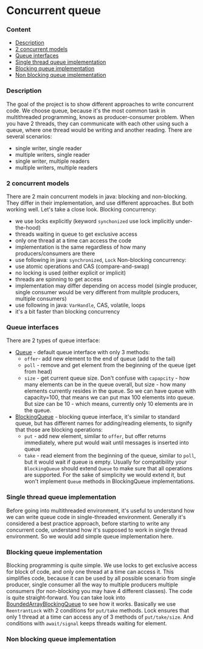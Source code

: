 # Concurrent queue

### Content
* [Description](#description)
* [2 concurrent models](#2-concurrent-models)
* [Queue interfaces](#queue-interfaces)
* [Single thread queue implementation](#single-thread-queue-implementation)
* [Blocking queue implementation](#blocking-queue-implementation)
* [Non blocking queue implementation](#non-blocking-queue-implementation)

### Description
The goal of the project is to show different approaches to write concurrent code. We choose queue, because it's the most common task in multithreaded programming, knows as producer-consumer problem. When you have 2 threads, they can communicate with each other using such a queue, where one thread would be writing and another reading. There are several scenarios:
* single writer, single reader
* multiple writers, single reader
* single writer, multiple readers
* multiple writers, multiple readers

### 2 concurrent models
There are 2 main concurrent models in java: blocking and non-blocking. They differ in their implementation, and use different approaches. But both working well. Let's take a close look.
Blocking concurrency:
* we use locks explicitly (keyword `synchonized` use lock implicitly under-the-hood)
* threads waiting in queue to get exclusive access
* only one thread at a time can access the code
* implementation is the same regardless of how many producers/consumers are there
* use following in java: `synchronized`, `Lock`
Non-blocking concurrency:
* use atomic operations and CAS (compare-and-swap)
* no locking is used (either explicit or implicit)
* threads are spinning to get access
* implementation may differ depending on access model (single producer, single consumer would be very different from mulitple producers, multiple consumers)
* use following in java: `VarHandle`, CAS, volatile, loops
* it's a bit faster than blocking concurrency

### Queue interfaces
There are 2 types of queue interface:
* [Queue](/src/main/java/com/java/queue/interfaces/Queue.java) - default queue interface with only 3 methods:
  * `offer`- add new element to the end of queue (add to the tail)
  * `poll` - remove and get element from the beginning of the queue (get from head)
  * `size` - get current queue size. Don't confuse with `capapcity` - how many elements can be in the queue overall, but size - how many elements currently resides in the queue. So we can have queue with capacity=100, that means we can put max 100 elements into queue. But size can be 10 - which means, currently only 10 elements are in the queue.
* [BlockingQueue](/src/main/java/com/java/queue/interfaces/BlockingQueue.java) - blocking queue interface, it's similar to standard queue, but has different names for adding/reading elements, to signify that those are blocking operations:
  * `put` - add new element, similar to `offer`, but offer returns immediately, where put would wait until messages is inserted into queue
  * `take` - read element from the beginning of the queue, similar to `poll`, but it would wait if queue is empty.
Usually for compatibility your `BlockingQueue` should extend `Queue` to make sure that all operations are supported. For the sake of simplicity we would extend it, but won't implement `Queue` methods in BlockingQueue implementations.

### Single thread queue implementation
Before going into multithreaded environment, it's useful to understand how we can write queue code in single-threaded environment. Generally it's considered a best practice approach, before starting to write any concurrent code, understand how it's supposed to work in single thread environment. So we would add simple queue implementation here.

### Blocking queue implementation
Blocking programming is quite simple. We use locks to get exclusive access for block of code, and only one thread at a time can access it. This simplifies code, because it can be used by all possible scenario from single producer, single consumer all the way to multiple producers multiple consumers (for non-blocking you may have 4 different classes). The code is quite straight-forward. You can take look into [BoundedArrayBlockingQueue](/src/main/java/com/java/queue/blocking/BoundedArrayBlockingQueue.java) to see how it works. Basically we use `ReentrantLock` with 2 conditions for `put/take` methods. Lock ensures that only 1 thread at a time can access any of 3 methods of `put/take/size`. And conditions with `await/signal` keeps threads waiting for element.

### Non blocking queue implementation
